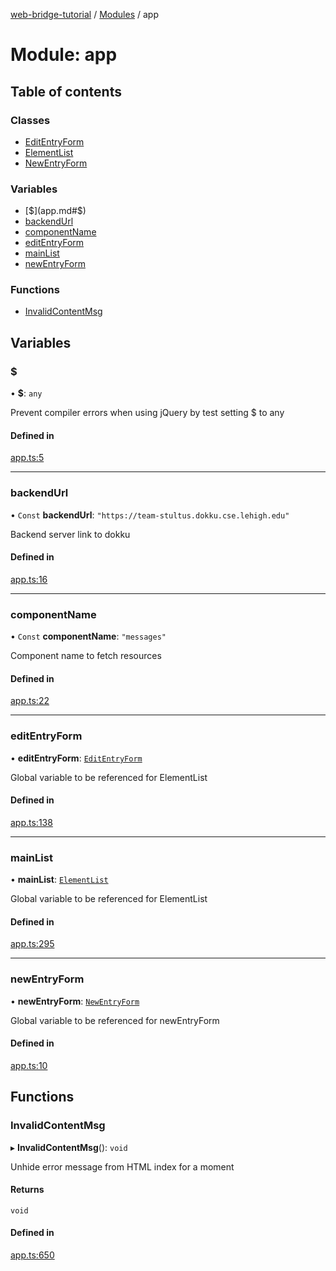 [web-bridge-tutorial](../README.md) / [Modules](../modules.md) / app

# Module: app

## Table of contents

### Classes

- [EditEntryForm](../classes/app.EditEntryForm.md)
- [ElementList](../classes/app.ElementList.md)
- [NewEntryForm](../classes/app.NewEntryForm.md)

### Variables

- [$](app.md#$)
- [backendUrl](app.md#backendurl)
- [componentName](app.md#componentname)
- [editEntryForm](app.md#editentryform)
- [mainList](app.md#mainlist)
- [newEntryForm](app.md#newentryform)

### Functions

- [InvalidContentMsg](app.md#invalidcontentmsg)

## Variables

### $

• **$**: `any`

Prevent compiler errors when using jQuery by test
setting $ to any

#### Defined in

[app.ts:5](https://bitbucket.org/sml3/cse216_sp24_team_21/src/75c2451/web/app.ts#lines-5)

___

### backendUrl

• `Const` **backendUrl**: ``"https://team-stultus.dokku.cse.lehigh.edu"``

Backend server link to dokku

#### Defined in

[app.ts:16](https://bitbucket.org/sml3/cse216_sp24_team_21/src/75c2451/web/app.ts#lines-16)

___

### componentName

• `Const` **componentName**: ``"messages"``

Component name to fetch resources

#### Defined in

[app.ts:22](https://bitbucket.org/sml3/cse216_sp24_team_21/src/75c2451/web/app.ts#lines-22)

___

### editEntryForm

• **editEntryForm**: [`EditEntryForm`](../classes/app.EditEntryForm.md)

Global variable to be referenced for ElementList

#### Defined in

[app.ts:138](https://bitbucket.org/sml3/cse216_sp24_team_21/src/75c2451/web/app.ts#lines-138)

___

### mainList

• **mainList**: [`ElementList`](../classes/app.ElementList.md)

Global variable to be referenced for ElementList

#### Defined in

[app.ts:295](https://bitbucket.org/sml3/cse216_sp24_team_21/src/75c2451/web/app.ts#lines-295)

___

### newEntryForm

• **newEntryForm**: [`NewEntryForm`](../classes/app.NewEntryForm.md)

Global variable to be referenced for newEntryForm

#### Defined in

[app.ts:10](https://bitbucket.org/sml3/cse216_sp24_team_21/src/75c2451/web/app.ts#lines-10)

## Functions

### InvalidContentMsg

▸ **InvalidContentMsg**(): `void`

Unhide error message from HTML index for a moment

#### Returns

`void`

#### Defined in

[app.ts:650](https://bitbucket.org/sml3/cse216_sp24_team_21/src/75c2451/web/app.ts#lines-650)
